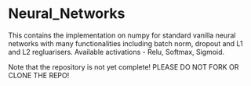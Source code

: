 # Neural_Networks
This contains the implementation on numpy for standard vanilla neural networks with many functionalities including batch norm, dropout and L1 and L2 regluarisers. Available activations - Relu, Softmax, Sigmoid.


Note that the repository is not yet complete! PLEASE DO NOT FORK OR CLONE THE REPO!
